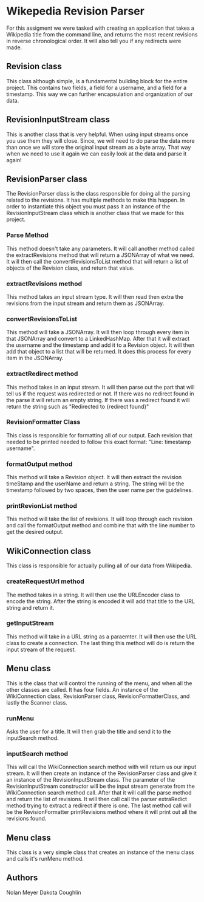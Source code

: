 # Wikepedia Revision Parser
For this assigment we were tasked with creating an application that takes a Wikipedia title from the command line, and returns the most recent revisions in reverse chronological order. It will also tell you if any redirects were made. 

## Revision class
This class although simple, is a fundamental building block for the entire project. This contains two fields, a field for a username, and a field for a timestamp. This way we can further encapsulation and organization of our data.

## RevisionInputStream class
This is another class that is very helpful. When using input streams once you use them they will close. Since, we will need to do parse the data more than once we will store the original input stream as a byte array. That way when we need to use it again we can easily look at the data and parse it again! 

## RevisionParser class
The RevisionParser class is the class responsible for doing all the parsing related to the revisions. It has multiple methods to make this happen. In order to instantiate this object you must pass it an instance of the RevisionInputStream class which is another class that we made for this project. 

### Parse Method
This method doesn't take any parameters. It will call another method called the extractRevisions method that will return a JSONArray of what we need. It will then call the convertRevisionsToList method that will return a list of objects of the Revision class, and return that value. 

### extractRevisions method
This method takes an input stream type. It will then read then extra the revisions from the input stream and return them as JSONArray.

### convertRevisionsToList
This method will take a JSONArray. It will then loop through every item in that JSONArray and convert to a LinkedHashMap. After that it will extract the username and the timestamp and add it to a Revision object. It will then add that object to a list that will be returned. It does this process for every item in the JSONArray.

### extractRedirect method
This method takes in an input stream. It will then parse out the part that will tell us if the request was redirected or not. If there was no redirect found in the parse it will return an empty string. If there was a redirect found it will return the string such as "Redirected to {redirect found}"

### RevisionFormatter Class
This class is responsible for formatting all of our output. Each revision that needed to be printed needed to follow this exact format: "Line:  timestamp  username".

### formatOutput method
This method will take a Revision object. It will then extract the revision timeStamp and the userName and return a string. The string will be the timestamp followed by two spaces, then the user name per the guidelines. 

### printRevionList method
This method will take the list of revisions. It will loop through each revision and call the formatOutput method and combine that with the line number to get the desired output. 

## WikiConnection class
This class is responsible for actually pulling all of our data from Wikipedia. 

### createRequestUrl method
The method takes in a string. It will then use the URLEncoder class to encode the string. After the string is encoded it will add that title to the URL string and return it. 

### getInputStream
This method will take in a URL string as a paraemter. It will then use the URL class to create a connection. The last thing this method will do is return the input stream of the request. 

## Menu class
This is the class that will control the running of the menu, and when all the other classes are called. It has four fields. An instance of the WikiConnection class, RevisionParser class, RevisionFormatterClass, and lastly the Scanner class. 

### runMenu
Asks the user for a title. It will then grab the title and send it to the inputSearch method.

### inputSearch method
This will call the WikiConnection search method with will return us our input stream. It will then create an instance of the RevisionParser class and give it an instance of the RevisionInputStream class. The parameter of the RevisionInputStream constructor will be the input stream generate from the WikiConnection search method call. After that it will call the parse method and return the list of revisions. It will then call call the parser extraRedict method trying to extract a redirect if there is one. The last method call will be the RevisionFormatter printRevisions method where it will print out all the revisions found. 

## Menu class
This class is a very simple class that creates an instance of the menu class and calls it's runMenu method.

## Authors
Nolan Meyer
Dakota Coughlin

